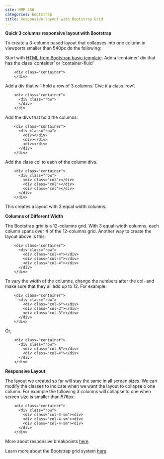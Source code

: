 ```yaml
---
site: MMP 460
categories: bootstrap
title: Responsive layout with Bootstrap Grid
---
```


**Quick 3 columns responsive layout with Bootstrap**

To create a 3-column based layout that collapses into one column in viewports smaller than 540px do the following:

Start with [HTML from Bootstrap basic template](https://getbootstrap.com/docs/4.3/getting-started/introduction/#starter-template).
Add a ‘container’ div that has the class ‘container’ or ‘container-fluid’

        <div class="container">
        </div>

Add a div that will hold a row of 3 columns. Give it a class ‘row’.

        <div class="container">
          <div class="row">
          </div>
        </div
        
Add the divs that hold the columns:

        <div class="container">
          <div class="row">
            <div></div>
            <div></div>
            <div></div>
          </div>
        </div>

Add the class col to each of the column divs. 

        <div class="container">
          <div class="row">
            <div class="col"></div>
            <div class="col"></div>
            <div class="col"></div>
          </div>
        </div>
   
This creates a layout with 3 equal width columns. 

**Columns of Different Width**

The Bootstrap grid is a 12-columns grid. With 3 equal-width columns, each column spans over 4 of the 12-columns grid. Another way to create the layout above is this:

        <div class="container">
          <div class="row">
            <div class="col-4"></div>
            <div class="col-4"></div>
            <div class="col-4"></div>
          </div>
        </div>
        
To vary the width of the columns, change the numbers after the col- and make sure that they all add up to 12. For example:

        <div class="container">
          <div class="row">
            <div class="col-6"></div>
            <div class="col-3"></div>
            <div class="col-3"></div>
          </div>
        </div>

Or,
        
        <div class="container">
          <div class="row">
            <div class="col-8"></div>
            <div class="col-4"></div>
          </div>
        </div>

**Responsive Layout**

The layout we created so far will stay the same in all screen sizes. We can modify the classes to indicate when we want the layout to collapse o one column. For example the following 3 columns will collapse to one when screen size is smaller than 576px:

        <div class="container">
          <div class="row">
            <div class="col-4-sm"><div>
            <div class="col-4-sm"><div>
            <div class="col-4-sm"><div>
          </div>
        </div>

More about responsive breakpoints [here](https://getbootstrap.com/docs/4.0/layout/overview/#responsive-breakpoints).

Learn more about the Bootstrap grid system [here](https://getbootstrap.com/docs/4.0/layout/grid/).
